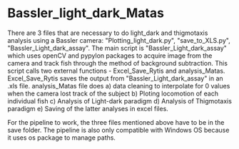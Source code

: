 # Bassler_light_dark_Matas


There are 3 files that are necessary to do light_dark and thigmotaxis analysis using a Bassler camera: "Plotting_light_dark.py", "save_to_XLS.py", "Bassler_Light_dark_assay". The main script is "Bassler_Light_dark_assay" which uses openCV and pypylon packages to acquire image from the camera and track fish through the method of background subtraction. This script calls two external functions - Excel_Save_Rytis and analysis_Matas. Excel_Save_Rytis saves the output from "Bassler_Light_dark_assay" in an .xls file. analysis_Matas file does a) data cleaning to interpolate for 0 values when the camera lost track of the subject b) Ploting locomotion of each individual fish c) Analysis of Light-dark paradigm d) Analysis of Thigmotaxis paradigm e) Saving of the latter analyses in excel files.

For the pipeline to work, the three files mentioned above have to be in the save folder. The pipeline is also only compatible with Windows OS because it uses os package to manage paths. 
